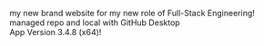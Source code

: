 my new brand website for my new role of Full-Stack Engineering!<br>
managed repo and local with GitHub Desktop<br>App Version 3.4.8 (x64)! 
